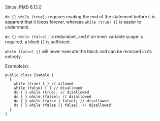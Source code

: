 Since: PMD 6.13.0

`do {} while (true);` requires reading the end of the statement before it is
apparent that it loops forever, whereas `while (true) {}` is easier to understand.

`do {} while (false);` is redundant, and if an inner variable scope is required,
a block `{}` is sufficient.

`while (false) {}` will never execute the block and can be removed in its entirety.

Example(s):
```
public class Example {
  {
    while (true) { } // allowed
    while (false) { } // disallowed
    do { } while (true); // disallowed
    do { } while (false); // disallowed
    do { } while (false | false); // disallowed
    do { } while (false || false); // disallowed
  }
}
```
